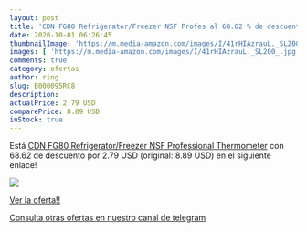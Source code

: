 ```yaml
---
layout: post
title: 'CDN FG80 Refrigerator/Freezer NSF Profes al 68.62 % de descuento'
date: 2020-10-01 06:26:45
thumbnailImage: 'https://m.media-amazon.com/images/I/41rHIAzrauL._SL200_.jpg'
images: [ 'https://m.media-amazon.com/images/I/41rHIAzrauL._SL200_.jpg' ]
comments: true
category: ofertas
author: ring
slug: B000095RC8
description:
actualPrice: 2.79 USD
comparePrice: 8.89 USD
inStock: true
---
```


Está [CDN FG80 Refrigerator/Freezer NSF Professional Thermometer](https://www.amazon.com/dp/B000095RC8/?tag=redken08-20) con 68.62 de descuento por 2.79 USD (original: 8.89 USD) en el siguiente enlace!

[![](https://m.media-amazon.com/images/I/41rHIAzrauL._SL200_.jpg)](https://www.amazon.com/dp/B000095RC8/?tag=redken08-20)

[Ver la oferta!!](https://www.amazon.com/dp/B000095RC8/?tag=redken08-20)

[Consulta otras ofertas en nuestro canal de telegram](https://t.me/s/ofertas25)
